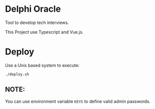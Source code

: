 
# Delphi Oracle

Tool to develop tech interviews.

This Project use Typescript and Vue.js.

# Deploy

Use a Unix based system to execute:
```bash
./deploy.sh
```

## NOTE:
You can use environment variable `KEYS` to define valid admin passwords.

